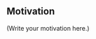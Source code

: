 <!--
Thank you for sending the PR! We appreciate you spending the time to work on these changes.

Help us understand your motivation by explaining why you decided to make this change.

You can learn more about contributing to EventCatalog here: https://www.eventcatalog.dev/docs/contributing/overview

Happy contributing!

-->

## Motivation

(Write your motivation here.)
